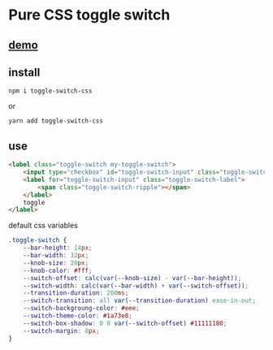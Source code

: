 # Pure CSS toggle switch

## [demo](https://magic-akari.github.io/toggle-switch)

## install

```
npm i toggle-switch-css
```

or

```
yarn add toggle-switch-css
```

## use

```html
<label class="toggle-switch my-toggle-switch">
    <input type="checkbox" id="toggle-switch-input" class="toggle-switch-input" />
    <label for="toggle-switch-input" class="toggle-switch-label">
        <span class="toggle-switch-ripple"></span>
    </label>
    toggle
</label>
```

default css variables

```css
.toggle-switch {
    --bar-height: 14px;
    --bar-width: 32px;
    --knob-size: 20px;
    --knob-color: #fff;
    --switch-offset: calc(var(--knob-size) - var(--bar-height));
    --switch-width: calc(var(--bar-width) + var(--switch-offset));
    --transition-duration: 200ms;
    --switch-transition: all var(--transition-duration) ease-in-out;
    --switch-backgroung-color: #eee;
    --switch-theme-color: #1a73e8;
    --switch-box-shadow: 0 0 var(--switch-offset) #11111180;
    --switch-margin: 8px;
}
```
